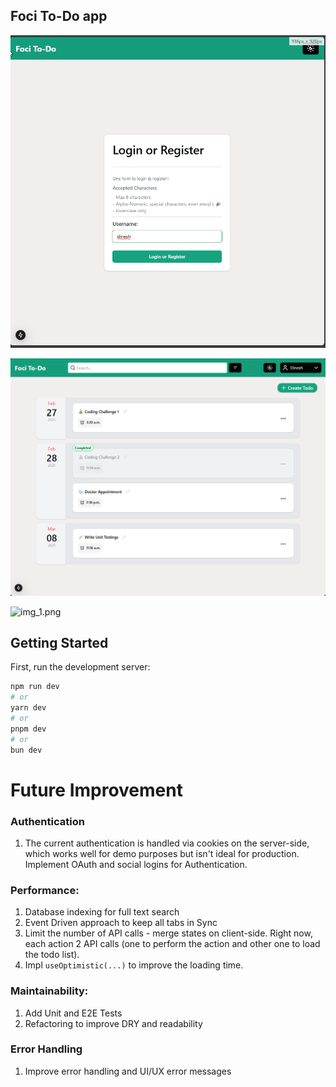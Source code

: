 ## Foci To-Do app

![login](login.png)

![img_2.png](img_2.png)

![img_1.png](img_1.png)

## Getting Started

First, run the development server:

```bash
npm run dev
# or
yarn dev
# or
pnpm dev
# or
bun dev
```

# Future Improvement

### Authentication

1. The current authentication is handled via cookies on the server-side, which works well for demo purposes but isn't
   ideal for production. Implement OAuth and social logins for Authentication.

### Performance:

1. Database indexing for full text search
2. Event Driven approach to keep all tabs in Sync
3. Limit the number of API calls - merge states on client-side. Right now, each action 2 API calls (one to perform the
   action and other one to load the todo list).
4. Impl `useOptimistic(...)` to improve the loading time.

### Maintainability:

1. Add Unit and E2E Tests
2. Refactoring to improve DRY and readability

### Error Handling

1. Improve error handling and UI/UX error messages
